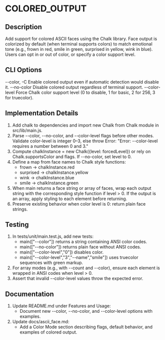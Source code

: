 # COLORED_OUTPUT

## Description
Add support for colored ASCII faces using the Chalk library. Face output is colorized by default (when terminal supports colors) to match emotional tone (e.g., frown in red, smile in green, surprised in yellow, wink in blue). Users can opt in or out of color, or specify a color support level.

## CLI Options

--color, -C                  Enable colored output even if automatic detection would disable it.
--no-color                   Disable colored output regardless of terminal support.
--color-level <level>        Force Chalk color support level (0 to disable, 1 for basic, 2 for 256, 3 for truecolor).

## Implementation Details

1. Add chalk to dependencies and import new Chalk from Chalk module in src/lib/main.js.
2. Parse --color, --no-color, and --color-level flags before other modes. Validate color-level is integer 0–3, else throw Error: "Error: --color-level requires a number between 0 and 3."
3. Compute chalkInstance = new Chalk({level: forcedLevel}) or rely on Chalk.supportsColor and flags. If --no-color, set level to 0.
4. Define a map from face names to Chalk style functions:
   - frown -> chalkInstance.red
   - surprised -> chalkInstance.yellow
   - wink -> chalkInstance.blue
   - smile -> chalkInstance.green
5. When main returns a face string or array of faces, wrap each output string with the corresponding style function if level > 0. If the output is an array, apply styling to each element before returning.
6. Preserve existing behavior when color level is 0: return plain face strings.

## Testing

1. In tests/unit/main.test.js, add new tests:
   - main(["--color"]) returns a string containing ANSI color codes.
   - main(["--no-color"]) returns plain face without ANSI codes.
   - main(["--color-level","0"]) disables color.
   - main(["--color-level","3","--name","smile"]) uses truecolor sequences with green markup.
2. For array modes (e.g., with --count and --color), ensure each element is wrapped in ANSI codes when level > 0.
3. Assert that invalid --color-level values throw the expected error.

## Documentation

1. Update README.md under Features and Usage:
   - Document new --color, --no-color, and --color-level options with examples.
2. Update docs/ascii_face.md:
   - Add a Color Mode section describing flags, default behavior, and examples of colored output.
